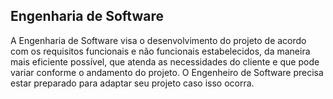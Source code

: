 ## Engenharia de Software

A Engenharia de Software visa o desenvolvimento do projeto de acordo com os requisitos funcionais e não funcionais estabelecidos, da maneira mais eficiente possível,
que atenda as necessidades do cliente e que pode variar conforme o andamento do projeto. O Engenheiro de Software precisa estar preparado para adaptar 
seu projeto caso isso ocorra.
